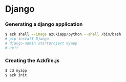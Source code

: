 # Django

### Generating a django application

```sh
$ azk shell --image azukiapp/python --shell /bin/bash
# pip install Django
# django-admin startproject myapp
# exit
```

### Creating the Azkfile.js

```sh
$ cd myapp
$ azk init
```
